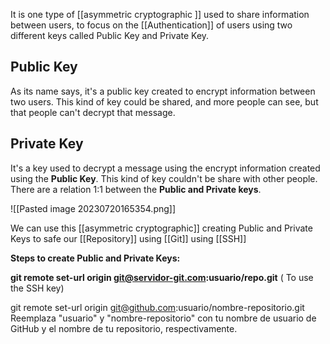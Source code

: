 It is one type of [[asymmetric cryptographic ]] used to share information between users,  to focus on the [[Authentication]] of users using two different keys called Public Key and Private Key.

## Public Key

As its name says, it's a public key created to encrypt information between two users. This kind of key could be shared, and more people can see, but that people can't decrypt that message.

## Private Key 

It's a key used to decrypt a message using the encrypt information created using the **Public Key**. This kind of key couldn't be share with other people. There are a relation 1:1 between the **Public and Private keys**.

![[Pasted image 20230720165354.png]]


We can use this [[asymmetric cryptographic]] creating Public and Private Keys to safe our [[Repository]] using [[Git]] using [[SSH]]

**Steps to create Public and Private Keys:**

**git remote set-url origin git@servidor-git.com:usuario/repo.git** ( To use the SSH key)

git remote set-url origin git@github.com:usuario/nombre-repositorio.git
Reemplaza "usuario" y "nombre-repositorio" con tu nombre de usuario de GitHub y el nombre de tu repositorio, respectivamente.